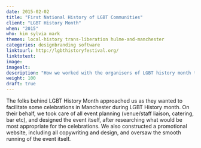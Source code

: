 ```yaml
---
date: 2015-02-02
title: "First National History of LGBT Communities"
client: "LGBT History Month"
when: "2015"
who: kim sylvia mark
themes: local-history trans-liberation hulme-and-manchester
categories: designbranding software
linktourl: http://lgbthistoryfestival.org/
linktotext:
image:
imagealt:
description: "How we worked with the organisers of LGBT history month to design and run a festival event in Manchester, and create and author an associated website."
weight: 100
draft: true
---
```


The folks behind LGBT History Month approached us as they wanted to facilitate some celebrations in Manchester during LGBT History month. On their behalf, we took care of all event planning (venue/staff liaison, catering, bar etc), and designed the event itself, after researching what would be most appropriate for the celebrations. We also constructed a promotional website, including all copywriting and design, and oversaw the smooth running of the event itself.
